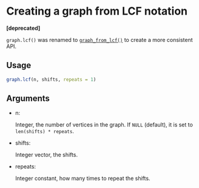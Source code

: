 # Creating a graph from LCF notation

**\[deprecated\]**

`graph.lcf()` was renamed to
[`graph_from_lcf()`](https://r.igraph.org/reference/graph_from_lcf.md)
to create a more consistent API.

## Usage

``` r
graph.lcf(n, shifts, repeats = 1)
```

## Arguments

- n:

  Integer, the number of vertices in the graph. If `NULL` (default), it
  is set to `len(shifts) * repeats`.

- shifts:

  Integer vector, the shifts.

- repeats:

  Integer constant, how many times to repeat the shifts.
